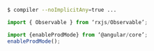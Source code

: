```sh
$ compiler --noImplicitAny=true ...
```

```ts
import { Observable } from ‘rxjs/Observable’;
```

```ts
import {enableProdMode} from ‘@angular/core’;
enableProdMode();
```
